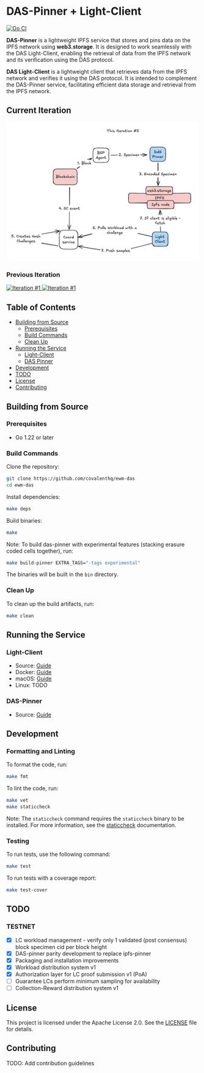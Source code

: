 # DAS-Pinner + Light-Client

[![Go CI](https://github.com/covalenthq/das-ipfs-pinner/actions/workflows/go.yml/badge.svg)](https://github.com/covalenthq/das-ipfs-pinner/actions)

**DAS-Pinner** is a lightweight IPFS service that stores and pins data on the IPFS network using **web3.storage**. It is designed to work seamlessly with the DAS Light-Client, enabling the retrieval of data from the IPFS network and its verification using the DAS protocol.

**DAS Light-Client** is a lightweight client that retrieves data from the IPFS network and verifies it using the DAS protocol. It is intended to complement the DAS-Pinner service, facilitating efficient data storage and retrieval from the IPFS network.

## Current Iteration

![DAS-Pinner + Light-Client](assets/iteration3.png)

### Previous Iteration

<a href="assets/iteration1.png">
    <img src="assets/iteration1.png" alt="Iteration #1" width="150"/>
    <img src="assets/iteration2.png" alt="Iteration #1" width="150"/>
</a>

## Table of Contents

- [Building from Source](#building-from-source)
  - [Prerequisites](#prerequisites)
  - [Build Commands](#build-commands)
  - [Clean Up](#clean-up)
- [Running the Service](#running-the-service)
  - [Light-Client](#light-client)
  - [DAS Pinner](#das-pinner)
- [Development](#development)
- [TODO](#todo)
- [License](#license)
- [Contributing](#contributing)

## Building from Source

### Prerequisites

- Go 1.22 or later

### Build Commands

Clone the repository:

```sh
git clone https://github.com/covalenthq/ewm-das
cd ewm-das
```

Install dependencies:

```sh
make deps
```

Build binaries:

```sh
make
```

Note: To build das-pinner with experimental features (stacking erasure coded cells together), run:
  
```sh
make build-pinner EXTRA_TAGS="-tags experimental"
```

The binaries will be built in the `bin` directory.

### Clean Up

To clean up the build artifacts, run:

```sh
make clean
```

## Running the Service

### Light-Client

- Source: [Guide](LIGHTCLIENT.md#running-light-client-locally)
- Docker: [Guide](LIGHTCLIENT.md#running-light-client-in-docker)
- macOS: [Guide](INSTALL.md#)
- Linux: TODO

### DAS-Pinner

- Source: [Guide](PINNER.md#)

## Development

### Formatting and Linting

To format the code, run:

```sh
make fmt
```

To lint the code, run:

```sh
make vet
make staticcheck
```

Note: The `staticcheck` command requires the `staticcheck` binary to be installed. For more information, see the [staticcheck](https://staticcheck.dev/docs/getting-started/) documentation.

### Testing

To run tests, use the following command:

```sh
make test
```

To run tests with a coverage report:

```sh
make test-cover
```

## TODO

### TESTNET

- [x] LC workload management - verify only 1 validated (post consensus) block specimen cid per block height
- [x] DAS-pinner parity development to replace ipfs-pinner
- [x] Packaging and installation improvements
- [x] Workload distribution system v1
- [x] Authorization layer for LC proof submission v1 (PoA)
- [ ] Guarantee LCs perform minimum sampling for availability
- [ ] Collection-Reward distribution system v1

## License

This project is licensed under the Apache License 2.0. See the [LICENSE](LICENSE) file for details.


## Contributing

TODO: Add contribution guidelines
